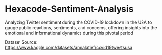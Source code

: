# Hexacode-Sentiment-Analysis
Analyzing Twitter sentiment during the COVID-19 lockdown in the USA to gauge public reactions, sentiments, and concerns, offering insights into the emotional and informational dynamics during this pivotal period

Dataset Source: https://www.kaggle.com/datasets/amralatief/covid19tweetsusa
